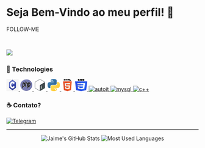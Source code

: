 # Seja Bem-Vindo ao meu perfil! :milky_way:

FOLLOW-ME

<br>

![](https://komarev.com/ghpvc/?username=Kanui-C&style=flat-square)

### :space_invader: Technologies

<p>
    <a href="#">
        <img alt="C" width="32em" height="32em" src="assets/c.svg">
    </a>
    <a href="#">
        <img alt="PHP" width="32em" height="32em" src="assets/php.svg">
    </a>
    <a href="#">
        <img alt="ShellScript" width="32em" height="32em" src="assets/shell.svg">
    </a>
    <a href="#">
        <img alt="Python" width="32em" height="32em" src="assets/1200px-Python-logo-notext.svg.svg">
    </a>
    <a href="#">
        <img alt="Html" width="32em" height="32em" src="assets/html.svg">    
    </a>
    <a href="#">
        <img alt="CSS" width="32em" height="32em" src="assets/ccs3.svg">    
    </a>
    <a href="#">
        <img alt="autoit" width="32em" height="32em" src="https://upload.wikimedia.org/wikipedia/commons/d/d8/Autoit-icon.png">    
    </a>
    <a href="#">
        <img alt="mysql" width="32em" height="32em" src="https://www.freepnglogos.com/uploads/logo-mysql-png/logo-mysql-mysql-logo-png-images-are-download-crazypng-21.png">    
    </a>
        <a href="#">
        <img alt="c++" width="32em" height="32em" src="https://user-images.githubusercontent.com/42747200/46140125-da084900-c26d-11e8-8ea7-c45ae6306309.png">    
    </a>
</p>

### :coffee: Contato?

<p>
    <a href="https://t.me/kanuic">
        <img alt="Telegram" src="https://img.shields.io/static/v1?style=flat&logo=telegram&logoColor=white&color=%239146FF&label=&message=kanuic"/>
    </a>
</p>

<hr>

<p align="center">
    <img alt="Jaime's GitHub Stats" height="160em"  src="https://github-readme-stats.vercel.app/api?username=Kanui-C&theme=material-palenight&show_icons=true">
    <img alt="Most Used Languages" height="160em" src="https://github-readme-stats.vercel.app/api/top-langs/?username=Kanui-C&hide=html&layout=compact&theme=material-palenight">
</p>


